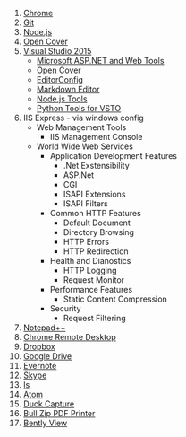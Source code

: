 ﻿1. [Chrome](https://www.google.com/chrome/browser/desktop/index.html)
2. [Git](https://git-scm.com/downloads)
3. [Node.js](https://nodejs.org/en/) 
4. [Open Cover](https://github.com/opencover/opencover/releases)
5. [Visual Studio 2015](https://beta.visualstudio.com/downloads/)
    * [Microsoft ASP.NET and Web Tools](https://visualstudiogallery.msdn.microsoft.com/c94a02e9-f2e9-4bad-a952-a63a967e3935)
    * [Open Cover](https://visualstudiogallery.msdn.microsoft.com/6950a046-8919-4935-8542-c6f37956f688)
    * [EditorConfig](https://visualstudiogallery.msdn.microsoft.com/c8bccfe2-650c-4b42-bc5c-845e21f96328)
    * [Markdown Editor](https://visualstudiogallery.msdn.microsoft.com/eaab33c3-437b-4918-8354-872dfe5d1bfe)
    * [Node.js Tools](https://beta.visualstudio.com/vs/node-js/)
    * [Python Tools for VSTO](https://beta.visualstudio.com/vs/python/)
6. IIS Express - via windows config
    * Web Management Tools
      * IIS Management Console
    * World Wide Web Services
      * Application Development Features
        * .Net Exstensibility
        * ASP.Net
        * CGI
        * ISAPI Extensions
        * ISAPI Filters
      * Common HTTP Features
        * Default Document
        * Directory Browsing
        * HTTP Errors
        * HTTP Redirection
      * Health and Dianostics
        * HTTP Logging
        * Request Monitor
      * Performance Features
        * Static Content Compression
      * Security
        * Request Filtering
7. [Notepad++](https://notepad-plus-plus.org/download/v6.9.2.html)
8. [Chrome Remote Desktop](https://chrome.google.com/webstore/detail/chrome-remote-desktop/gbchcmhmhahfdphkhkmpfmihenigjmpp?hl=en)
9. [Dropbox](https://www.dropbox.com/install)
10. [Google Drive](https://www.google.com/drive/download/)
11. [Evernote](https://evernote.com/download/)
12. [Skype](https://www.skype.com/en/download-skype/skype-for-computer/)
13. [ls](https://u-tools.com/msls)
14. [Atom](https://atom.io/)
15. [Duck Capture](bin/Install_DuckCapture_Standard.exe)
16. [Bull Zip PDF Printer](bin/Setup_BullzipPDFPrinter.exe)
17. [Bently View](https://www.bentley.com/en/products/product-line/modeling-and-visualization-software/bentley-view)